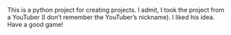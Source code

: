 This is a python project for creating projects. I admit, I took the project from a YouTuber (I don’t remember the YouTuber’s nickname). I liked his idea. Have a good game!
